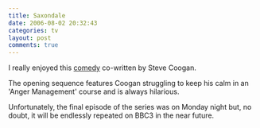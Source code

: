 ```yaml
---
title: Saxondale
date: 2006-08-02 20:32:43
categories: tv
layout: post
comments: true
---
```

I really enjoyed this [comedy](http://www.bbc.co.uk/comedy/saxondale/)
co-written by Steve Coogan.

The opening sequence features Coogan struggling to keep his calm in an
'Anger Management' course and is always hilarious.

Unfortunately, the final episode of the series was on Monday night but,
no doubt, it will be endlessly repeated on BBC3 in the near future.
